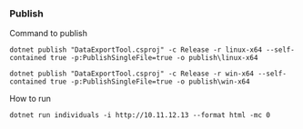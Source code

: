 ### Publish
Command to publish

```
dotnet publish "DataExportTool.csproj" -c Release -r linux-x64 --self-contained true -p:PublishSingleFile=true -o publish\linux-x64

dotnet publish "DataExportTool.csproj" -c Release -r win-x64 --self-contained true -p:PublishSingleFile=true -o publish\win-x64
```

How to run

```
dotnet run individuals -i http://10.11.12.13 --format html -mc 0 
```